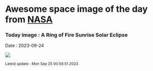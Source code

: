 
# Awesome space image of the day from [NASA](https://api.nasa.gov/)

### Today image : A Ring of Fire Sunrise Solar Eclipse
Date : 2023-09-24

![](https://www.youtube.com/embed/UJfpqSj7cCs?t=10?rel=0)

<small>Latest update : Mon Sep 25 00:56:51 2023</small>
        